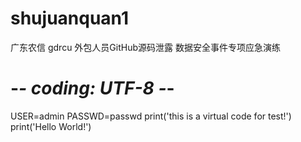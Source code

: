 # shujuanquan1
广东农信 gdrcu 外包人员GitHub源码泄露 数据安全事件专项应急演练

# -*- coding: UTF-8 -*-
USER=admin
PASSWD=passwd
print('this is a virtual code for test!')
print('Hello World!')
